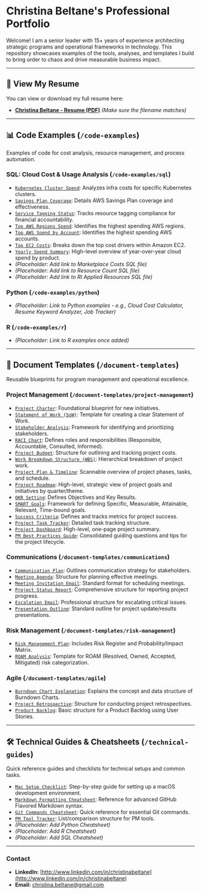 # Christina Beltane's Professional Portfolio

Welcome! I am a senior leader with 15+ years of experience architecting strategic programs and operational frameworks in technology. This repository showcases examples of the tools, analyses, and templates I build to bring order to chaos and drive measurable business impact.

---

## 📄 View My Resume

You can view or download my full resume here:

* **[Christina Beltane - Resume (PDF)](./main/Christina_Beltane_Resume.pdf)** *(Make sure the filename matches)*

---

## 📊 Code Examples (`/code-examples`)

Examples of code for cost analysis, resource management, and process automation.

### **SQL: Cloud Cost & Usage Analysis (`/code-examples/sql`)**

* [`Kubernetes Cluster Spend`](./main/code-examples/sql/kubernetes-cluster-spend.md): Analyzes infra costs for specific Kubernetes clusters.
* [`Savings Plan Coverage`](./main/code-examples/sql/savings-plan-coverage.md): Details AWS Savings Plan coverage and effectiveness.
* [`Service Tagging Status`](./main/code-examples/sql/service-tagging-status.md): Tracks resource tagging compliance for financial accountability.
* [`Top AWS Regions Spend`](./main/code-examples/sql/top-aws-regions-spend.md): Identifies the highest spending AWS regions.
* [`Top AWS Spend by Account`](./main/code-examples/sql/top-aws-spend-account.md): Identifies the highest spending AWS accounts.
* [`Top EC2 Costs`](./main/code-examples/sql/top-ec2-costs.md): Breaks down the top cost drivers within Amazon EC2.
* [`Yearly Spend Summary`](./main/code-examples/sql/yearly-spend-summary.md): High-level overview of year-over-year cloud spend by product.
* *(Placeholder: Add link to Marketplace Costs SQL file)*
* *(Placeholder: Add link to Resource Count SQL file)*
* *(Placeholder: Add link to RI Applied Resources SQL file)*

### **Python (`/code-examples/python`)**

* *(Placeholder: Link to Python examples - e.g., Cloud Cost Calculator, Resume Keyword Analyzer, Job Tracker)*

### **R (`/code-examples/r`)**

* *(Placeholder: Link to R examples once added)*

---

## 📝 Document Templates (`/document-templates`)

Reusable blueprints for program management and operational excellence.

### **Project Management (`/document-templates/project-management`)**

* [`Project Charter`](./main/document-templates/project-management/project-charter-template.md): Foundational blueprint for new initiatives.
* [`Statement of Work (SoW)`](./main/document-templates/project-management/sow-template.md): Template for creating a clear Statement of Work.
* [`Stakeholder Analysis`](./main/document-templates/project-management/stakeholder-analysis-template.md): Framework for identifying and prioritizing stakeholders.
* [`RACI Chart`](./main/document-templates/project-management/raci-chart-template.md): Defines roles and responsibilities (Responsible, Accountable, Consulted, Informed).
* [`Project Budget`](./main/document-templates/project-management/project-budget-template.md): Structure for outlining and tracking project costs.
* [`Work Breakdown Structure (WBS)`](./main/document-templates/project-management/wbs-template.md): Hierarchical breakdown of project work.
* [`Project Plan & Timeline`](./main/document-templates/project-management/project-plan-timeline-template.md): Scannable overview of project phases, tasks, and schedule.
* [`Project Roadmap`](./main/document-templates/project-management/project-roadmap-template.md): High-level, strategic view of project goals and initiatives by quarter/theme.
* [`OKR Setting`](./main/document-templates/project-management/okr-setting-template.md): Defines Objectives and Key Results.
* [`SMART Goals`](./main/document-templates/project-management/smart-goals-template.md): Framework for defining Specific, Measurable, Attainable, Relevant, Time-bound goals.
* [`Success Criteria`](./main/document-templates/project-management/success-criteria-template.md): Defines and tracks metrics for project success.
* [`Project Task Tracker`](./main/document-templates/project-management/project-tracking-template.md): Detailed task tracking structure.
* [`Project Dashboard`](./main/document-templates/project-management/project-dashboard-template.md): High-level, one-page project summary.
* [`PM Best Practices Guide`](./main/document-templates/project-management/pm-best-practices-guide.md): Consolidated guiding questions and tips for the project lifecycle.

### **Communications (`/document-templates/communications`)**

* [`Communication Plan`](./main/document-templates/communications/communication-plan-template.md): Outlines communication strategy for stakeholders.
* [`Meeting Agenda`](./main/document-templates/communications/meeting-agenda-template.md): Structure for planning effective meetings.
* [`Meeting Invitation Email`](./main/document-templates/communications/meeting-invitation-email-template.md): Standard format for scheduling meetings.
* [`Project Status Report`](./main/document-templates/communications/project-status-report-template.md): Comprehensive structure for reporting project progress.
* [`Escalation Email`](./main/document-templates/communications/escalation-email-template.md): Professional structure for escalating critical issues.
* [`Presentation Outline`](./main/document-templates/communications/presentation-outline-template.md): Standard outline for project update/results presentations.

### **Risk Management (`/document-templates/risk-management`)**

* [`Risk Management Plan`](./main/document-templates/risk-management/risk-management-plan-template.md): Includes Risk Register and Probability/Impact Matrix.
* [`ROAM Analysis`](./main/document-templates/risk-management/roam-analysis-template.md): Template for ROAM (Resolved, Owned, Accepted, Mitigated) risk categorization.

### **Agile (`/document-templates/agile`)**

* [`Burndown Chart Explanation`](./main/document-templates/agile/burndown-chart-explanation.md): Explains the concept and data structure of Burndown Charts.
* [`Project Retrospective`](./main/document-templates/agile/project-retrospective-template.md): Structure for conducting project retrospectives.
* [`Product Backlog`](./main/document-templates/agile/product-backlog-template.md): Basic structure for a Product Backlog using User Stories.

---

## 🛠️ Technical Guides & Cheatsheets (`/technical-guides`)

Quick reference guides and checklists for technical setups and common tasks.

* [`Mac Setup Checklist`](./main/technical-guides/mac-setup-checklist.md): Step-by-step guide for setting up a macOS development environment.
* [`Markdown Formatting Cheatsheet`](./main/technical-guides/markdown-formatting-cheatsheet.md): Reference for advanced GitHub Flavored Markdown syntax.
* [`Git Commands Cheatsheet`](./main/technical-guides/git-commands-cheatsheet.md): Quick reference for essential Git commands.
* [`PM Tool Tracker`](./main/document-templates/project-management/pm-tool-tracker-template.md): List/comparison structure for PM tools.
* *(Placeholder: Add Python Cheatsheet)*
* *(Placeholder: Add R Cheatsheet)*
* *(Placeholder: Add SQL Cheatsheet)*

---

### **Contact**

* **LinkedIn:** [http://www.linkedin.com/in/christinabeltane](http://www.linkedin.com/in/christinabeltane)
* **Email:** christina.beltane@gmail.com